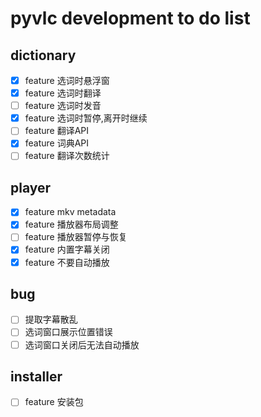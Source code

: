 # pyvlc development to do list
## dictionary
- [x] feature 选词时悬浮窗
- [x] feature 选词时翻译
- [ ] feature 选词时发音
- [x] feature 选词时暂停,离开时继续
- [ ] feature 翻译API
- [x] feature 词典API
- [ ] feature 翻译次数统计

## player
- [x] feature mkv metadata
- [x] feature 播放器布局调整
- [ ] feature 播放器暂停与恢复
- [x] feature 内置字幕关闭
- [x] feature 不要自动播放

## bug
- [ ] 提取字幕散乱
- [ ] 选词窗口展示位置错误
- [ ] 选词窗口关闭后无法自动播放

## installer
- [ ] feature 安装包
